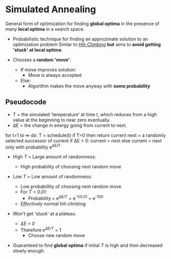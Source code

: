 # Simulated Annealing
General form of optimization for finding **global optima** in the presence of many **local optima** in a search space.
* Probabilistic technique for finding an approzimate solution to an optimization problem
Simlar to [Hill-Climbing](./hill-climbing.md) **but** aims to **avoid getting 'stuck' at local optima**.

* Chooses a **random 'move'**:
    * If move improves solution:
        * Move is always accepted
    * Else:
        * Algorithm makes the move anyway with **some probability**

## Pseudocode
* T = the simulated 'temperature' at time t, which reduces from a high value at the beginning to near zero eventually.
* ΔE = the change in energy going from current to next.

for t=1 to &infin; do:
    T = schedule(t)
    if T=0 then return current
    next = a randomly selected successor of current
    if &Delta;E > 0:
        current = next
    else
        current = next only with probability e<sup>&Delta;E/T</sup>

* High *T* = Large amount of randomness:
    * High probability of choosing next random move

* Low *T* = Low amount of randomness:
    * Low probabillity of choosing next random move
    * For *T = 0.01*:
        * Probability = e<sup>&Delta;E/T</sup> = e<sup>-1/0.01</sup> = e<sup>-100</sup>
    * *Effectively* normal hill-climbing
* Won't get 'stuck' at a plateau:
    * *&Delta;E = 0*
    * Therefore *e<sup>&Delta;E/T</sup>* = 1
        * Choose new random move

* Guaranteed to find **global optima** if initial *T* is high and then decreased slowly enough.